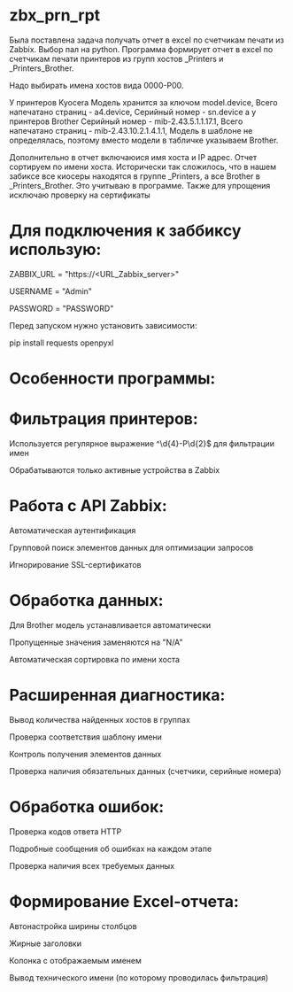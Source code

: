 # zbx_prn_rpt

Была поставлена задача получать отчет в excel по счетчикам печати из Zabbix.
Выбор пал на python. Программа формирует отчет в excel по счетчикам печати принтеров из групп хостов _Printers и _Printers_Brother.

Надо выбирать имена хостов вида 0000-P00.

У принтеров Kyocera  Модель хранится за ключом model.device, Всего напечатано страниц - a4.device, Серийный номер - sn.device а у принтеров Brother Серийный номер - mib-2.43.5.1.1.17.1, Всего напечатано страниц - mib-2.43.10.2.1.4.1.1, Модель в шаблоне не определялась, поэтому вместо модели в табличке указываем Brother. 

Дополнительно в отчет включаюися имя хоста и IP адрес. Отчет сортируем по имени хоста. 
Исторически так сложилось, что в нашем забиксе все киосеры находятся в группе _Printers, а все Brother в _Printers_Brother. Это учитываю в программе. Также для упрощения исключаю проверку на сертификаты

# Для подключения к заббиксу использую:

ZABBIX_URL = "https://<URL_Zabbix_server>"

USERNAME = "Admin"

PASSWORD = "PASSWORD"


Перед запуском нужно установить зависимости:

pip install requests openpyxl

# Особенности программы:
# Фильтрация принтеров:

Используется регулярное выражение ^\d{4}-P\d{2}$ для фильтрации имен

Обрабатываются только активные устройства в Zabbix

# Работа с API Zabbix:

Автоматическая аутентификация

Групповой поиск элементов данных для оптимизации запросов

Игнорирование SSL-сертификатов

# Обработка данных:

Для Brother модель устанавливается автоматически

Пропущенные значения заменяются на "N/A"

Автоматическая сортировка по имени хоста

# Расширенная диагностика:

Вывод количества найденных хостов в группах

Проверка соответствия шаблону имени

Контроль получения элементов данных

Проверка наличия обязательных данных (счетчики, серийные номера)

# Обработка ошибок:

Проверка кодов ответа HTTP

Подробные сообщения об ошибках на каждом этапе

Проверка наличия всех требуемых данных

# Формирование Excel-отчета:

Автонастройка ширины столбцов

Жирные заголовки

Колонка с отображаемым именем

Вывод технического имени (по которому проводилась фильтрация)



